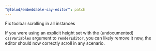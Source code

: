 ```yaml
---
"@lblod/embeddable-say-editor": patch
---
```


Fix toolbar scrolling in all instances

If you were using an explicit height set with the (undocumented) `cssVariables` argument to `renderEditor`, you can likely remove it now, the editor should now correctly scroll in any scenario.
